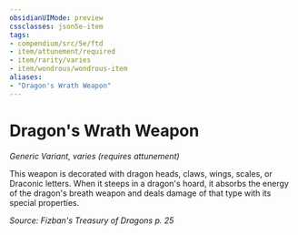 ```yaml
---
obsidianUIMode: preview
cssclasses: json5e-item
tags:
- compendium/src/5e/ftd
- item/attunement/required
- item/rarity/varies
- item/wondrous/wondrous-item
aliases: 
- "Dragon's Wrath Weapon"
---
```

# Dragon's Wrath Weapon
*Generic Variant, varies (requires attunement)*  


This weapon is decorated with dragon heads, claws, wings, scales, or Draconic letters. When it steeps in a dragon's hoard, it absorbs the energy of the dragon's breath weapon and deals damage of that type with its special properties.

*Source: Fizban's Treasury of Dragons p. 25*